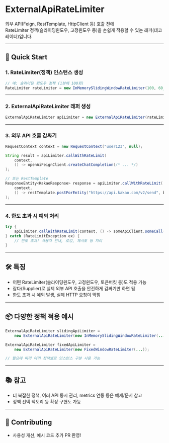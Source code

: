 # ExternalApiRateLimiter

외부 API(Feign, RestTemplate, HttpClient 등) 호출 전에  
RateLimiter 정책(슬라이딩윈도우, 고정윈도우 등)을 손쉽게 적용할 수 있는 래퍼(데코레이터)입니다.

---

## 🚀 Quick Start

### 1. RateLimiter(정책) 인스턴스 생성

```java
// 예: 슬라이딩 윈도우 정책 (1분에 100회)
RateLimiter rateLimiter = new InMemorySlidingWindowRateLimiter(100, 60_000L, "openai-api");
```

---

### 2. ExternalApiRateLimiter 래퍼 생성

```java
ExternalApiRateLimiter apiLimiter = new ExternalApiRateLimiter(rateLimiter);
```

---

### 3. 외부 API 호출 감싸기

```java
RequestContext context = new RequestContext("user123", null);

String result = apiLimiter.callWithRateLimit(
    context,
    () -> openAiFeignClient.createChatCompletion(/* ... */)
);

// 또는 RestTemplate
ResponseEntity<KakaoResponse> response = apiLimiter.callWithRateLimit(
    context,
    () -> restTemplate.postForEntity("https://api.kakao.com/v2/send", body, KakaoResponse.class)
);
```

---

### 4. 한도 초과 시 예외 처리

```java
try {
    apiLimiter.callWithRateLimit(context, () -> someApiClient.someCall());
} catch (RateLimitException ex) {
    // 한도 초과! 사용자 안내, 로깅, 재시도 등 처리
}
```

---

## 🛠️ 특징

- 어떤 RateLimiter(슬라이딩윈도우, 고정윈도우, 토큰버킷 등)도 적용 가능
- 람다(Supplier)로 실제 외부 API 호출을 안전하게 감싸기만 하면 됨
- 한도 초과 시 예외 발생, 실제 HTTP 요청이 막힘

---

## 📦 다양한 정책 적용 예시

```java
ExternalApiRateLimiter slidingApiLimiter =
    new ExternalApiRateLimiter(new InMemorySlidingWindowRateLimiter(...));

ExternalApiRateLimiter fixedApiLimiter =
    new ExternalApiRateLimiter(new FixedWindowRateLimiter(...));

// 필요에 따라 여러 정책별로 인스턴스 구분 사용 가능
```

---

## 📚 참고

- 더 복잡한 정책, 여러 API 동시 관리, metrics 연동 등은 예제/문서 참고
- 정책 선택 팩토리 등 확장 구현도 가능

---

## 🙌 Contributing

- 사용성 개선, 예시 코드 추가 PR 환영!
